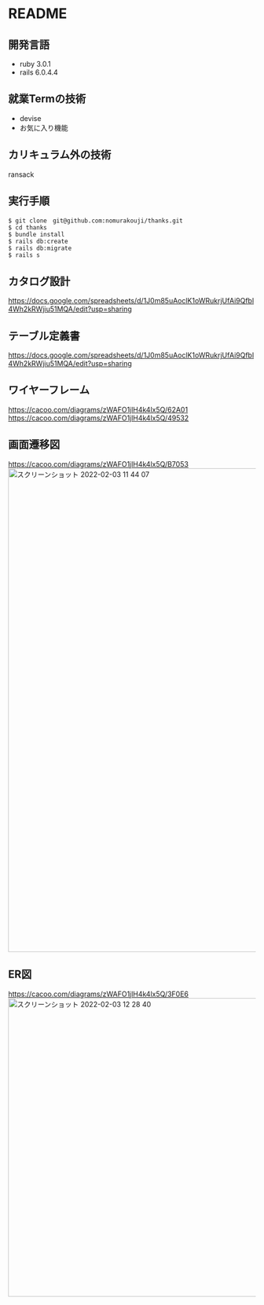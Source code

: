 # README


## 開発言語
- ruby 3.0.1
- rails 6.0.4.4

## 就業Termの技術
- devise
- お気に入り機能

## カリキュラム外の技術
ransack

## 実行手順
```
$ git clone　git@github.com:nomurakouji/thanks.git
$ cd thanks
$ bundle install
$ rails db:create 
$ rails db:migrate
$ rails s
```

## カタログ設計
https://docs.google.com/spreadsheets/d/1J0m85uAoclK1oWRukrjUfAi9Qfbl4Wh2kRWjiu51MQA/edit?usp=sharing

## テーブル定義書
https://docs.google.com/spreadsheets/d/1J0m85uAoclK1oWRukrjUfAi9Qfbl4Wh2kRWjiu51MQA/edit?usp=sharing

## ワイヤーフレーム
https://cacoo.com/diagrams/zWAFO1jlH4k4lx5Q/62A01
https://cacoo.com/diagrams/zWAFO1jlH4k4lx5Q/49532

## 画面遷移図
https://cacoo.com/diagrams/zWAFO1jlH4k4lx5Q/B7053
<img width="985" alt="スクリーンショット 2022-02-03 11 44 07" src="https://user-images.githubusercontent.com/93464641/152272913-18d00edf-4398-482e-bb00-478ac1f07d5f.png">

## ER図
https://cacoo.com/diagrams/zWAFO1jlH4k4lx5Q/3F0E6
<img width="608" alt="スクリーンショット 2022-02-03 12 28 40" src="https://user-images.githubusercontent.com/93464641/152276671-cc745f1b-2df3-4715-8933-d3a721695c2e.png">


